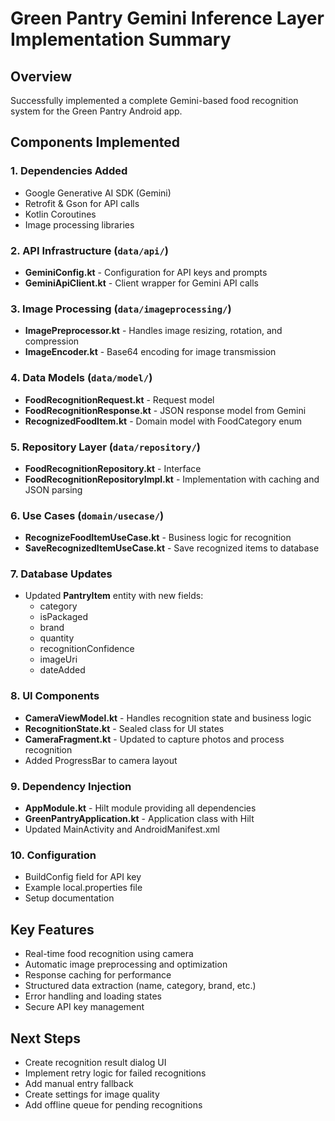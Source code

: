 # Green Pantry Gemini Inference Layer Implementation Summary

## Overview
Successfully implemented a complete Gemini-based food recognition system for the Green Pantry Android app.

## Components Implemented

### 1. Dependencies Added
- Google Generative AI SDK (Gemini)
- Retrofit & Gson for API calls
- Kotlin Coroutines
- Image processing libraries

### 2. API Infrastructure (`data/api/`)
- **GeminiConfig.kt** - Configuration for API keys and prompts
- **GeminiApiClient.kt** - Client wrapper for Gemini API calls

### 3. Image Processing (`data/imageprocessing/`)
- **ImagePreprocessor.kt** - Handles image resizing, rotation, and compression
- **ImageEncoder.kt** - Base64 encoding for image transmission

### 4. Data Models (`data/model/`)
- **FoodRecognitionRequest.kt** - Request model
- **FoodRecognitionResponse.kt** - JSON response model from Gemini
- **RecognizedFoodItem.kt** - Domain model with FoodCategory enum

### 5. Repository Layer (`data/repository/`)
- **FoodRecognitionRepository.kt** - Interface
- **FoodRecognitionRepositoryImpl.kt** - Implementation with caching and JSON parsing

### 6. Use Cases (`domain/usecase/`)
- **RecognizeFoodItemUseCase.kt** - Business logic for recognition
- **SaveRecognizedItemUseCase.kt** - Save recognized items to database

### 7. Database Updates
- Updated **PantryItem** entity with new fields:
  - category
  - isPackaged
  - brand
  - quantity
  - recognitionConfidence
  - imageUri
  - dateAdded

### 8. UI Components
- **CameraViewModel.kt** - Handles recognition state and business logic
- **RecognitionState.kt** - Sealed class for UI states
- **CameraFragment.kt** - Updated to capture photos and process recognition
- Added ProgressBar to camera layout

### 9. Dependency Injection
- **AppModule.kt** - Hilt module providing all dependencies
- **GreenPantryApplication.kt** - Application class with Hilt
- Updated MainActivity and AndroidManifest.xml

### 10. Configuration
- BuildConfig field for API key
- Example local.properties file
- Setup documentation

## Key Features
- Real-time food recognition using camera
- Automatic image preprocessing and optimization
- Response caching for performance
- Structured data extraction (name, category, brand, etc.)
- Error handling and loading states
- Secure API key management

## Next Steps
- Create recognition result dialog UI
- Implement retry logic for failed recognitions
- Add manual entry fallback
- Create settings for image quality
- Add offline queue for pending recognitions